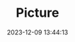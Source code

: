 ---
weight: 1
images:
- /images/edited/119.jpeg
title: Picture
date: 2023-12-09 13:44:13
tags: [luminarneo,work,ILCE-7M3,51.5,truck,car,train]
---